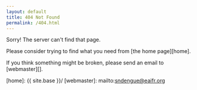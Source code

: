 ```yaml
---
layout: default
title: 404 Not Found
permalink: /404.html
---
```

Sorry! The server can't find that page.

Please consider trying to find what you need from [the home page][home].

If you think something might be broken, please send an email to [webmaster][].

[home]: {{ site.base }}/
[webmaster]: mailto:sndengue@eaifr.org
